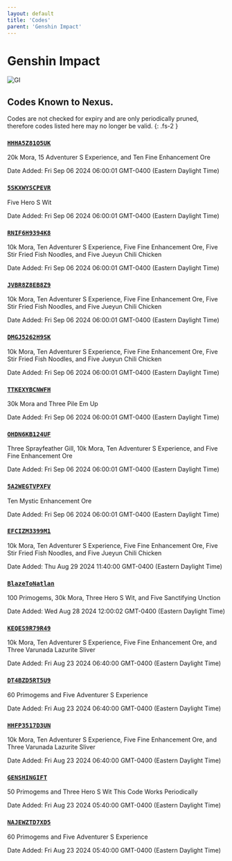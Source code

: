 ```yaml
---
layout: default
title: 'Codes'
parent: 'Genshin Impact'
---
```


# Genshin Impact

![GI](https://cdn.discordapp.com/emojis/1266474989566034024.png)

## Codes Known to Nexus.

Codes are not checked for expiry and are only periodically pruned, therefore codes listed here may no longer be valid.
{: .fs-2 }

### [`HHHA5Z81O5UK`](https://genshin.hoyoverse.com/en/gift?code=HHHA5Z81O5UK)

20k Mora, 15 Adventurer S Experience, and Ten Fine Enhancement Ore

Date Added: Fri Sep 06 2024 06:00:01 GMT-0400 (Eastern Daylight Time)

### [`5SKXWYSCPEVR`](https://genshin.hoyoverse.com/en/gift?code=5SKXWYSCPEVR)

Five Hero S Wit

Date Added: Fri Sep 06 2024 06:00:01 GMT-0400 (Eastern Daylight Time)

### [`RNIF6H9394K8`](https://genshin.hoyoverse.com/en/gift?code=RNIF6H9394K8)

10k Mora, Ten Adventurer S Experience, Five Fine Enhancement Ore, Five Stir Fried Fish Noodles, and Five Jueyun Chili Chicken

Date Added: Fri Sep 06 2024 06:00:01 GMT-0400 (Eastern Daylight Time)

### [`JVBR8Z8EB8Z9`](https://genshin.hoyoverse.com/en/gift?code=JVBR8Z8EB8Z9)

10k Mora, Ten Adventurer S Experience, Five Fine Enhancement Ore, Five Stir Fried Fish Noodles, and Five Jueyun Chili Chicken

Date Added: Fri Sep 06 2024 06:00:01 GMT-0400 (Eastern Daylight Time)

### [`DMGJ5262H9SK`](https://genshin.hoyoverse.com/en/gift?code=DMGJ5262H9SK)

10k Mora, Ten Adventurer S Experience, Five Fine Enhancement Ore, Five Stir Fried Fish Noodles, and Five Jueyun Chili Chicken

Date Added: Fri Sep 06 2024 06:00:01 GMT-0400 (Eastern Daylight Time)

### [`TTKEXYBCNWFH`](https://genshin.hoyoverse.com/en/gift?code=TTKEXYBCNWFH)

30k Mora and Three Pile  Em Up

Date Added: Fri Sep 06 2024 06:00:01 GMT-0400 (Eastern Daylight Time)

### [`OHDN6KB124UF`](https://genshin.hoyoverse.com/en/gift?code=OHDN6KB124UF)

Three Sprayfeather Gill, 10k Mora, Ten Adventurer S Experience, and Five Fine Enhancement Ore

Date Added: Fri Sep 06 2024 06:00:01 GMT-0400 (Eastern Daylight Time)

### [`5A2WEGTVPXFV`](https://genshin.hoyoverse.com/en/gift?code=5A2WEGTVPXFV)

Ten Mystic Enhancement Ore

Date Added: Fri Sep 06 2024 06:00:01 GMT-0400 (Eastern Daylight Time)

### [`EFCIZM3399M1`](https://genshin.hoyoverse.com/en/gift?code=EFCIZM3399M1)

10k Mora, Ten Adventurer S Experience, Five Fine Enhancement Ore, Five Stir Fried Fish Noodles, and Five Jueyun Chili Chicken

Date Added: Thu Aug 29 2024 11:40:00 GMT-0400 (Eastern Daylight Time)

### [`BlazeToNatlan`](https://genshin.hoyoverse.com/en/gift?code=BlazeToNatlan)

100 Primogems, 30k Mora, Three Hero S Wit, and Five Sanctifying Unction

Date Added: Wed Aug 28 2024 12:00:02 GMT-0400 (Eastern Daylight Time)

### [`KEQES9R79R49`](https://genshin.hoyoverse.com/en/gift?code=KEQES9R79R49)

10k Mora, Ten Adventurer S Experience, Five Fine Enhancement Ore, and Three Varunada Lazurite Sliver

Date Added: Fri Aug 23 2024 06:40:00 GMT-0400 (Eastern Daylight Time)

### [`DT4BZD5RT5U9`](https://genshin.hoyoverse.com/en/gift?code=DT4BZD5RT5U9)

60 Primogems and Five Adventurer S Experience

Date Added: Fri Aug 23 2024 06:40:00 GMT-0400 (Eastern Daylight Time)

### [`HHFP3517D3UN`](https://genshin.hoyoverse.com/en/gift?code=HHFP3517D3UN)

10k Mora, Ten Adventurer S Experience, Five Fine Enhancement Ore, and Three Varunada Lazurite Sliver

Date Added: Fri Aug 23 2024 06:40:00 GMT-0400 (Eastern Daylight Time)

### [`GENSHINGIFT`](https://genshin.hoyoverse.com/en/gift?code=GENSHINGIFT)

50 Primogems and Three Hero S Wit  This Code Works Periodically

Date Added: Fri Aug 23 2024 05:40:00 GMT-0400 (Eastern Daylight Time)

### [`NAJEWZTD7XD5`](https://genshin.hoyoverse.com/en/gift?code=NAJEWZTD7XD5)

60 Primogems and Five Adventurer S Experience

Date Added: Fri Aug 23 2024 05:40:00 GMT-0400 (Eastern Daylight Time)
